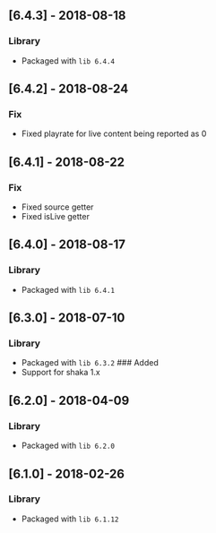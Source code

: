 ## [6.4.3] - 2018-08-18
### Library
- Packaged with `lib 6.4.4`

## [6.4.2] - 2018-08-24
### Fix
- Fixed playrate for live content being reported as 0

## [6.4.1] - 2018-08-22
### Fix
- Fixed source getter
- Fixed isLive getter

## [6.4.0] - 2018-08-17
### Library
- Packaged with `lib 6.4.1`

## [6.3.0] - 2018-07-10
### Library
- Packaged with `lib 6.3.2`
### Added
- Support for shaka 1.x

## [6.2.0] - 2018-04-09
### Library
- Packaged with `lib 6.2.0`

## [6.1.0] - 2018-02-26
### Library
- Packaged with `lib 6.1.12`
